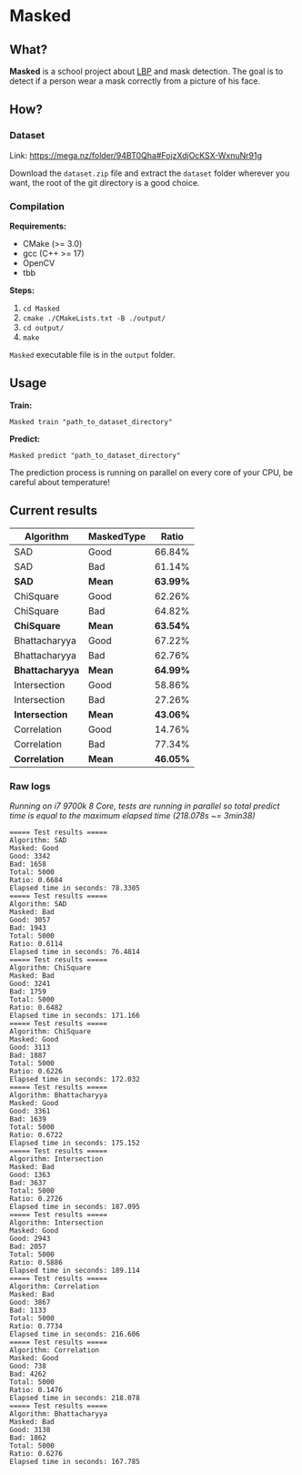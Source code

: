 # Masked

## What?

**Masked** is a school project about [LBP](https://en.wikipedia.org/wiki/Local_binary_patterns) and mask detection.
The goal is to detect if a person wear a mask correctly from a picture of his face.

## How?

### Dataset
Link: https://mega.nz/folder/94BT0Qha#FojzXdjOcKSX-WxnuNr91g

Download the `dataset.zip` file and extract the `dataset` folder wherever you want, the root of the git directory is a good choice.

### Compilation

**Requirements:**
- CMake (>= 3.0)
- gcc (C++ >= 17)
- OpenCV
- tbb

**Steps:**
1. `cd Masked`
2. `cmake ./CMakeLists.txt -B ./output/`
3. `cd output/`
4. `make`

`Masked` executable file is in the `output` folder.

## Usage

**Train:**

``Masked train "path_to_dataset_directory"``

**Predict:**

``Masked predict "path_to_dataset_directory"``

The prediction process is running on parallel on every core of your CPU, be careful about temperature!

## Current results

| Algorithm | MaskedType | Ratio |
|-----------|------------|-------|
| SAD | Good | 66.84% |
| SAD | Bad | 61.14% |
| **SAD** | **Mean** | **63.99%** |
| ChiSquare | Good | 62.26% |
| ChiSquare | Bad | 64.82% |
| **ChiSquare** | **Mean** | **63.54%** |
| Bhattacharyya | Good | 67.22% |
| Bhattacharyya | Bad | 62.76% |
| **Bhattacharyya** | **Mean** | **64.99%** |
| Intersection | Good | 58.86% |
| Intersection | Bad | 27.26% |
| **Intersection** | **Mean** | **43.06%** |
| Correlation | Good | 14.76% |
| Correlation | Bad | 77.34% |
| **Correlation** | **Mean** | **46.05%** |

### Raw logs
*Running on i7 9700k 8 Core, tests are running in parallel so total predict time is equal to the maximum elapsed time (218.078s ~= 3min38)*

```
===== Test results =====
Algorithm: SAD
Masked: Good
Good: 3342
Bad: 1658
Total: 5000
Ratio: 0.6684
Elapsed time in seconds: 78.3305
===== Test results =====
Algorithm: SAD
Masked: Bad
Good: 3057
Bad: 1943
Total: 5000
Ratio: 0.6114
Elapsed time in seconds: 76.4814
===== Test results =====
Algorithm: ChiSquare
Masked: Bad
Good: 3241
Bad: 1759
Total: 5000
Ratio: 0.6482
Elapsed time in seconds: 171.166
===== Test results =====
Algorithm: ChiSquare
Masked: Good
Good: 3113
Bad: 1887
Total: 5000
Ratio: 0.6226
Elapsed time in seconds: 172.032
===== Test results =====
Algorithm: Bhattacharyya
Masked: Good
Good: 3361
Bad: 1639
Total: 5000
Ratio: 0.6722
Elapsed time in seconds: 175.152
===== Test results =====
Algorithm: Intersection
Masked: Bad
Good: 1363
Bad: 3637
Total: 5000
Ratio: 0.2726
Elapsed time in seconds: 187.095
===== Test results =====
Algorithm: Intersection
Masked: Good
Good: 2943
Bad: 2057
Total: 5000
Ratio: 0.5886
Elapsed time in seconds: 189.114
===== Test results =====
Algorithm: Correlation
Masked: Bad
Good: 3867
Bad: 1133
Total: 5000
Ratio: 0.7734
Elapsed time in seconds: 216.606
===== Test results =====
Algorithm: Correlation
Masked: Good
Good: 738
Bad: 4262
Total: 5000
Ratio: 0.1476
Elapsed time in seconds: 218.078
===== Test results =====
Algorithm: Bhattacharyya
Masked: Bad
Good: 3138
Bad: 1862
Total: 5000
Ratio: 0.6276
Elapsed time in seconds: 167.785
```